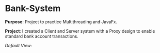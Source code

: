 # Bank-System

**Purpose**: Project to practice Multithreading and JavaFx.

**Project**: I created a Client and Server system with a Proxy design to enable standard bank account transactions.

*Default View*:
